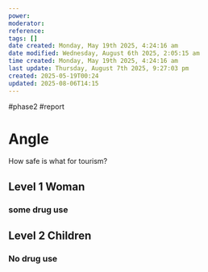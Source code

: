 ```yaml
---
power: 
moderator: 
reference: 
tags: []
date created: Monday, May 19th 2025, 4:24:16 am
date modified: Wednesday, August 6th 2025, 2:05:15 am
time created: Monday, May 19th 2025, 4:24:16 am
last update: Thursday, August 7th 2025, 9:27:03 pm
created: 2025-05-19T00:24
updated: 2025-08-06T14:15
---
```

#phase2 #report 
# Angle
How safe is what for tourism?

## Level 1 Woman
### some drug use

## Level 2 Children
### No drug use